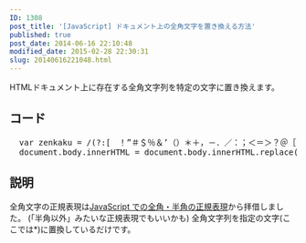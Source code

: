 ```yaml
---
ID: 1308
post_title: '[JavaScript] ドキュメント上の全角文字を置き換える方法'
published: true
post_date: 2014-06-16 22:10:48
modified_date: 2015-02-28 22:30:31
slug: 20140616221048.html
---
```

HTMLドキュメント上に存在する全角文字列を特定の文字に置き換えます。
<!--more-->
<h2>コード</h2>
<pre class="prettyprint linenums lang-js">  var zenkaku = /(?:[　！”＃＄％＆’（）＊＋，－．／：；＜＝＞？＠［￥］＾＿‘｛｜｝￣])|(?:[、。・゛゜´｀¨ヽヾゝゞ〃仝々〆〇ー―‐＼～～∥…‥“〔〕〈〉《》「」『』【】±×÷≠≦≧∞∴♂♀°′″℃￠￡§☆★○●◎◇◇◆□■△▲▽▼※〒→←↑↓〓])|(?:[０-９])|(?:[Ａ-Ｚ])|(?:[ａ-ｚ])|(?:[ぁ-ん])|(?:[ァ-ヶ])|(?:[Α-Ωα-ω])|(?:[А-Яа-я])|(?:[\u2570-\u25ff])|(?:[\u3400-\u4dbf\u4e00-\u9fff\uf900-\ufaff])/g;
  document.body.innerHTML = document.body.innerHTML.replace(zenkaku, '*');</pre>

<h2>説明</h2>
全角文字の正規表現は<a href="https://gist.github.com/tricknotes/3888158">JavaScript での全角・半角の正規表現</a>から拝借しました。
(「半角以外」みたいな正規表現でもいいかも)
全角文字列を指定の文字(ここでは*)に置換しているだけです。